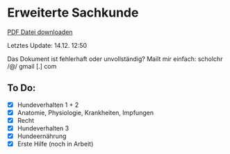 Erweiterte Sachkunde
===========

[PDF Datei downloaden](https://github.com/scholchr/erweiterte-sachkunde/blob/master/erweiterte_sachkunde.pdf?raw=true)

Letztes Update: 14.12. 12:50

Das Dokument ist fehlerhaft oder unvollständig?
Mailt mir einfach: scholchr /@/ gmail [.] com

To Do:
------
- [x] Hundeverhalten 1 + 2
- [x] Anatomie, Physiologie, Krankheiten, Impfungen
- [x] Recht
- [x] Hundeverhalten 3
- [x] Hundeernährung
- [x] Erste Hilfe (noch in Arbeit)